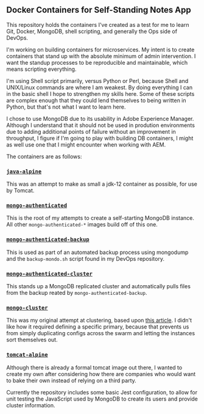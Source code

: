 ## Docker Containers for Self-Standing Notes App

This repository holds the containers I've created as a test for me to learn Git, Docker, MongoDB, shell scripting, and generally the Ops side of DevOps.

I'm working on building containers for microservices. My intent is to create containers that stand up with the absolute minimum of admin intervention. I want the standup processes to be reproducible and maintainable, which means scripting everything.

I'm using Shell script primarily, versus Python or Perl, because Shell and UNIX/Linux commands are where I am weakest. By doing everything I can in the basic shell I hope to strengthen my skills here. Some of these scripts are complex enough that they could lend themselves to being written in Python, but that's not what I want to learn here.

I chose to use MongoDB due to its usability in Adobe Experience Manager. Although I understand that it should not be used in prodution environments due to adding additional points of failure without an improvement in throughput, I figure if I'm going to play with building DB containers, I might as well use one that I might encounter when working with AEM.

The containers are as follows:

### [`java-alpine`](java-alpine/)
This was an attempt to make as small a jdk-12 container as possible, for use by Tomcat.

### [`mongo-authenticated`](mongo-authenticated/)
This is the root of my attempts to create a self-starting MongoDB instance. All other `mongo-authenticated-*` images build off of this one.

### [`mongo-authenticated-backup`](mongo-authenticated-backup/)
This is used as part of an automated backup process using mongodump and the `backup-mondo.sh` script found in my DevOps repository.

### [`mongo-authenticated-cluster`](mongo-authenticated-cluster/)
This stands up a MongoDB replicated cluster and automatically pulls files from the backup reated by `mongo-authenticated-backup`.

### [`mongo-cluster`](mongo-cluster/)
This was my original attempt at clustering, based upon [this article](http://www.tothenew.com/blog/mongodb-replica-set-using-docker-networking-and-docker-compose/). I didn't like how it required defining a specific primary, because that prevents us from simply duplicating configs across the swarm and letting the instances sort themselves out.

### [`tomcat-alpine`](tomcat-alpine/)
Although there is already a formal tomcat image out there, I wanted to create my own after considering how there are companies who would want to bake their own instead of relying on a third party.

Currently the repository includes some basic Jest configuration, to allow for unit testing the JavaScript used by MongoDB to create its users and provide cluster information.